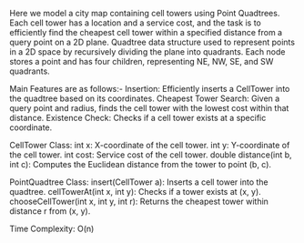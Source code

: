 Here we model a city map containing cell towers using Point Quadtrees. Each cell tower has a location and a service cost, and the task is to efficiently find the cheapest cell tower within a specified distance from a query point on a 2D plane.
Quadtree data structure used to represent points in a 2D space by recursively dividing the plane into quadrants. Each node stores a point and has four children, representing NE, NW, SE, and SW quadrants.

Main Features are as follows:-
Insertion: Efficiently inserts a CellTower into the quadtree based on its coordinates.
Cheapest Tower Search: Given a query point and radius, finds the cell tower with the lowest cost within that distance.
Existence Check: Checks if a cell tower exists at a specific coordinate.

CellTower Class:
int x: X-coordinate of the cell tower.
int y: Y-coordinate of the cell tower.
int cost: Service cost of the cell tower.
double distance(int b, int c): Computes the Euclidean distance from the tower to point (b, c).

PointQuadtree Class:
insert(CellTower a): Inserts a cell tower into the quadtree.
cellTowerAt(int x, int y): Checks if a tower exists at (x, y).
chooseCellTower(int x, int y, int r): Returns the cheapest tower within distance r from (x, y).

Time Complexity: O(n)

